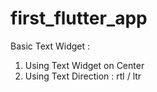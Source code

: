 # first_flutter_app

Basic Text Widget :

1. Using Text Widget on Center
2. Using Text Direction  : rtl / ltr
